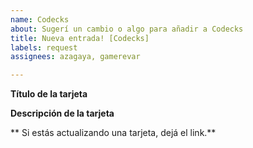 ```yaml
---
name: Codecks
about: Sugerí un cambio o algo para añadir a Codecks
title: Nueva entrada! [Codecks]
labels: request
assignees: azagaya, gamerevar

---
```


**Título de la tarjeta**

**Descripción de la tarjeta**

** Si estás actualizando una tarjeta, dejá el link.**
